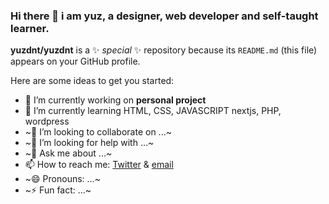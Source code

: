 ### Hi there 👋 i am yuz, a designer, web developer and self-taught learner.


**yuzdnt/yuzdnt** is a ✨ _special_ ✨ repository because its `README.md` (this file) appears on your GitHub profile.


Here are some ideas to get you started:

- 🔭 I’m currently working on **personal project**
- 🌱 I’m currently learning HTML, CSS, JAVASCRIPT
     nextjs, PHP, wordpress
- ~👯 I’m looking to collaborate on ...~
- ~🤔 I’m looking for help with ...~
- ~💬 Ask me about ...~
- 📫 How to reach me: [Twitter](https://twitter.com/messages/compose?recipient_id=404231293) & [email](mailto:yuzdnt@gmail.com)
- ~😄 Pronouns: ...~
- ~⚡ Fun fact: ...~

